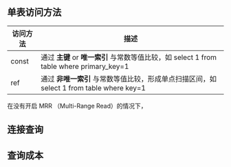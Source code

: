 ## 单表访问方法



| 访问方法  | 描述 |
| ----- | ---- | 
| const | 通过 **主键** or **唯一索引** 与常数等值比较，如 select 1 from table where primary_key=1 |
| ref | 通过 **非唯一索引** 与常数等值比较，形成单点扫描区间，如 select 1 from table where key=1 |




在没有开启 MRR （Multi-Range Read）的情况下，

## 连接查询



## 查询成本


